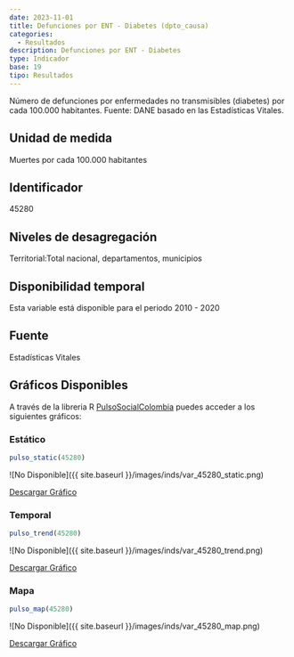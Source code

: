 ```yaml
---
date: 2023-11-01
title: Defunciones por ENT - Diabetes (dpto_causa)
categories:
  - Resultados
description: Defunciones por ENT - Diabetes
type: Indicador
base: 19
tipo: Resultados
--- 
```


Número de defunciones por enfermedades no transmisibles (diabetes) por cada 100.000 habitantes.
Fuente: DANE basado en las Estadísticas Vitales.

## Unidad de medida
Muertes por cada 100.000 habitantes

## Identificador
45280

## Niveles de desagregación
Territorial:Total nacional, departamentos, municipios

## Disponibilidad temporal
Esta variable está disponible para el periodo 2010 - 2020

## Fuente
Estadísticas Vitales

## Gráficos Disponibles

A través de la libreria R [PulsoSocialColombia](https://github.com/pulsosocialcolombia/PulsoSocialColombia) puedes acceder a los siguientes gráficos:

### Estático

``` R
pulso_static(45280)
```

![No Disponible]({{ site.baseurl }}/images/inds/var_45280_static.png)

<a href='{{ site.baseurl }}/images/inds/var_45280_static.png'>Descargar Gráfico</a>

### Temporal

``` R
pulso_trend(45280)
```

![No Disponible]({{ site.baseurl }}/images/inds/var_45280_trend.png)

<a href='{{ site.baseurl }}/images/inds/var_45280_trend.png'>Descargar Gráfico</a>

### Mapa

``` R
pulso_map(45280)
```

![No Disponible]({{ site.baseurl }}/images/inds/var_45280_map.png)

<a href='{{ site.baseurl }}/images/inds/var_45280_map.png'>Descargar Gráfico</a>